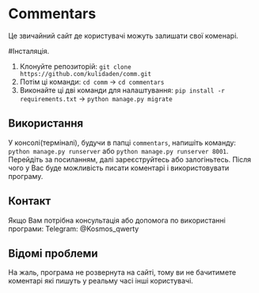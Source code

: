# Commentars
Це звичайний сайт де користувачі можуть залишати свої коменарі.

#Інсталяція.
1. Клонуйте репозиторій: `git clone https://github.com/kulidaden/comm.git`
2. Потім ці команди: `cd comm` -> `cd commentars`
3. Виконайте ці дві команди для налаштування: `pip install -r requirements.txt` -> `python manage.py migrate`
   
## Використання
У консолі(терміналі), будучи в папці `commentars`, напишіть команду: `python manage.py runserver` або `python manage.py runserver 8001`.
Перейдіть за посиланням, далі зареєструйтесь або залогіньтесь. Після чого у Вас буде можливість писати коментарі і використовувати програму.

## Контакт
Якщо Вам потрібна консультація або допомога по використанні програми: Telegram: @Kosmos_qwerty

## Відомі проблеми
На жаль, програма не розвернута на сайті, тому ви не бачитимете коментарі які пишуть у реальму часі інші користувачі.
